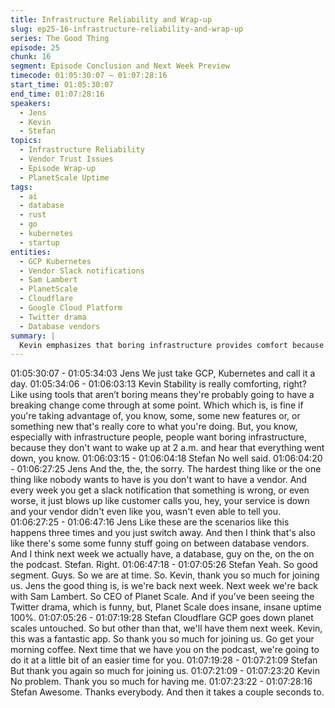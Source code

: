 ```yaml
---
title: Infrastructure Reliability and Wrap-up
slug: ep25-16-infrastructure-reliability-and-wrap-up
series: The Good Thing
episode: 25
chunk: 16
segment: Episode Conclusion and Next Week Preview
timecode: 01:05:30:07 – 01:07:28:16
start_time: 01:05:30:07
end_time: 01:07:28:16
speakers:
  - Jens
  - Kevin
  - Stefan
topics:
  - Infrastructure Reliability
  - Vendor Trust Issues
  - Episode Wrap-up
  - PlanetScale Uptime
tags:
  - ai
  - database
  - rust
  - go
  - kubernetes
  - startup
entities:
  - GCP Kubernetes
  - Vendor Slack notifications
  - Sam Lambert
  - PlanetScale
  - Cloudflare
  - Google Cloud Platform
  - Twitter drama
  - Database vendors
summary: |
  Kevin emphasizes that boring infrastructure provides comfort because exciting tools often introduce breaking changes, and no one wants 2 AM wake-up calls from infrastructure failures. Jens shares frustration with unreliable vendors who send weekly Slack notifications about issues or fail to notify about outages entirely. Stefan wraps up the episode, thanking Kevin and previewing next week's guest Sam Lambert, CEO of PlanetScale, noting their impressive uptime record even when major cloud providers experience outages.
---
```


01:05:30:07 - 01:05:34:03
Jens
We just take GCP, Kubernetes and call it a day.
01:05:34:06 - 01:06:03:13
Kevin
Stability is really comforting, right? Like using tools that aren’t boring means they're probably
going to have a breaking change come through at some point. Which which is, is fine if you're
taking advantage of, you know, some, some new features or, or something new that's really core
to what you're doing. But, you know, especially with infrastructure people, people want boring
infrastructure, because they don't want to wake up at 2 a.m. and hear that everything went
down, you know.
01:06:03:15 - 01:06:04:18
Stefan
No well said.
01:06:04:20 - 01:06:27:25
Jens
And the, the, the sorry. The hardest thing like or the one thing like nobody wants to have is you
don't want to have a vendor. And every week you get a slack notification that something is
wrong, or even worse, it just blows up like customer calls you, hey, your service is down and
your vendor didn't even like you, wasn't even able to tell you.
01:06:27:25 - 01:06:47:16
Jens
Like these are the scenarios like this happens three times and you just switch away. And then I
think that's also like there's some some funny stuff going on between database vendors. And I
think next week we actually have, a database, guy on the, on the on the podcast. Stefan. Right.
01:06:47:18 - 01:07:05:26
Stefan
Yeah. So good segment. Guys. So we are at time. So. Kevin, thank you so much for joining us.
Jens the good thing is, is we're back next week. Next week we're back with Sam Lambert. So
CEO of Planet Scale. And if you've been seeing the Twitter drama, which is funny, but, Planet
Scale does insane, insane uptime 100%.
01:07:05:26 - 01:07:19:28
Stefan
Cloudflare GCP goes down planet scales untouched. So but other than that, we'll have them
next week. Kevin, this was a fantastic app. So thank you so much for joining us. Go get your
morning coffee. Next time that we have you on the podcast, we're going to do it at a little bit of
an easier time for you.
01:07:19:28 - 01:07:21:09
Stefan
But thank you again so much for joining us.
01:07:21:09 - 01:07:23:20
Kevin
No problem. Thank you so much for having me.
01:07:23:22 - 01:07:28:16
Stefan
Awesome. Thanks everybody. And then it takes a couple seconds to.